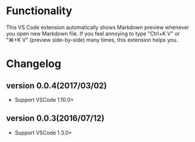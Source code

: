 # Functionality

This VS Code extension automatically shows Markdown preview whenever you open new Markdown file. If you feel annoying to type "Ctrl+K V" or "⌘+K V" (preview side-by-side) many times, this extension helps you.

# Changelog

## version 0.0.4(2017/03/02)

- Support VSCode 1.10.0+

## version 0.0.3(2016/07/12)

- Support VSCode 1.3.0+
